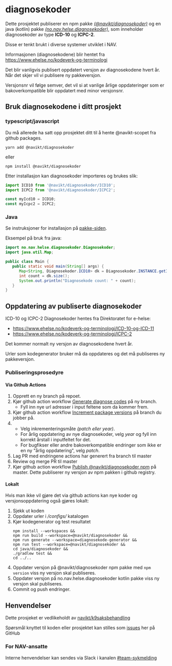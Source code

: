 # diagnosekoder

Dette prosjektet publiserer en npm pakke [_(@navikt/diagnosekoder)_](https://github.com/navikt/diagnosekoder/pkgs/npm/diagnosekoder) 
og en java (kotlin) pakke [_(no.nav.helse.diagnosekoder)_](https://github.com/navikt/diagnosekoder/packages/1919232), som 
inneholder diagnosekoder av type **ICD-10** og **ICPC-2**.

Disse er tenkt brukt i diverse systemer utviklet i NAV.

Informasjonen (diagnosekodene) blir hentet fra https://www.ehelse.no/kodeverk-og-terminologi

Det blir vanligvis publisert oppdatert versjon av diagnosekodene hvert år. Når det skjer vil vi publisere ny pakkeversjon.

Versjonsnr vil følge semver, det vil si at vanlige årlige oppdateringer som er bakoverkompatible blir oppdatert med minor versjonsnr.

## Bruk diagnosekodene i ditt prosjekt

### typescript/javascript

Du må allerede ha satt opp prosjektet ditt til å hente @navikt-scopet fra github packages.

```
yarn add @navikt/diagnosekoder
```

eller

```
npm install @navikt/diagnosekoder
```

Etter installasjon kan diagnosekoder importeres og brukes slik:

```typescript
import ICD10 from '@navikt/diagnosekoder/ICD10';
import ICPC2 from '@navikt/diagnosekoder/ICPC2';

const myIcd10 = ICD10;
const myIcpc2 = ICPC2;
```

### Java

Se instruksjoner for installasjon på [pakke-siden](https://github.com/navikt/diagnosekoder/packages/1919232).

Eksempel på bruk fra java:

```java
import no.nav.helse.diagnosekoder.Diagnosekoder;
import java.util.Map;

public class Main {
   public static void main(String[] args) {
      Map<String, Diagnosekoder.ICD10> dk = Diagnosekoder.INSTANCE.getIcd10();
      int count = dk.size();
      System.out.println("Diagnosekode count: " + count);
   }
}
```

## Oppdatering av publiserte diagnosekoder

ICD-10 og ICPC-2 Diagnosekoder hentes fra Direktoratet for e-helse:
 - https://www.ehelse.no/kodeverk-og-terminologi/ICD-10-og-ICD-11
-  https://www.ehelse.no/kodeverk-og-terminologi/ICPC-2

Det kommer normalt ny versjon av diagnosekodene hvert år.

Urler som kodegenerator bruker må da oppdateres og det må publiseres ny pakkeversjon.

### Publiseringsprosedyre

#### Via Github Actions

1. Opprett en ny branch på repoet.
2. Kjør github action workflow [Generate diagnose codes](https://github.com/navikt/diagnosekoder/actions/workflows/generate-codes.yml) på ny branch.
   - Fyll inn nye url adresser i input feltene som da kommer frem. 
3. Kjør github action workflow  [Increment package versions](https://github.com/navikt/diagnosekoder/actions/workflows/increment-version.yml) på branch du jobber på.
4. - Velg inkrementeringsmåte _(patch eller year)_. 
   - For årlig oppdatering av nye diagnosekoder, velg _year_ og fyll inn korrekt årstall i inputfeltet for det.
   - For bugfikser eller andre bakoverkompatible endringer som ikke er en ny "årlig oppdatering", velg _patch_.
5. Lag PR med endringene actions har generert fra branch til master
6. Review og merge PR til master
7. Kjør github action workflow [Publish @navikt/diagnosekoder npm](https://github.com/navikt/diagnosekoder/actions/workflows/publish.yml) på master. Dette publiserer ny versjon av npm pakken i github registry.

#### Lokalt
Hvis man ikke vil gjøre det via github actions kan nye koder og versjonsoppdatering også gjøres lokalt:
1. Sjekk ut koden
2. Oppdater urler i _/configs/_ katalogen
3. Kjør kodegenerator og test resultatet
   ```shell
   npm install --workspaces && 
   npm run build --workspace=@navikt/diagnosekoder &&
   npm run generate --workspace=diagnosekode-generator &&
   npm run test --workspace=@navikt/diagnosekoder &&
   cd java/diagnosekoder &&
   ./gradlew test &&
   cd ../..
   ```
4. Oppdater versjon på @navikt/diagnosekoder npm pakke med `npm version` viss ny versjon skal publiseres.
5. Oppdater versjon på no.nav.helse.diagnosekoder kotlin pakke viss ny versjon skal publiseres.
6. Commit og push endringer.

## Henvendelser

Dette prosjeket er vedlikeholdt av [navikt/k9saksbehandling](CODEOWNERS) 

Spørsmål knyttet til koden eller prosjektet kan stilles som
[issues](https://github.com/navikt/syfodiagnosecodegeneratorjson/issues) her på GitHub

### For NAV-ansatte

Interne henvendelser kan sendes via Slack i kanalen [#team-sykmelding](https://nav-it.slack.com/archives/CMA3XV997)
